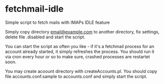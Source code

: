 # fetchmail-idle
Simple script to fetch mails with IMAPs IDLE feature

Simply copy directory email@example.com to another directory, fix settings, delete file .disabled and start the script.

You can start the script as often you like - if it's a fetchmail process for an account already started, it simply refreshes the process.
You should run it via cron every hour or so to make sure, crashed processes are restartet soon.

You may create acoount directory with createAccounts.pl.
You should copy file accounts.conf.sample to accounts.conf and simply start the script.